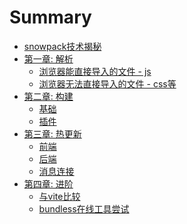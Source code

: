 # Summary

* [snowpack技术揭秘](README.md)
* [第一章: 解析](./parser/README.md)
  * [浏览器能直接导入的文件 - js]()
  * [浏览器无法直接导入的文件 - css等]()
* [第二章: 构建](./build/README.md)
  * [基础]()
  * [插件]()
* [第三章: 热更新](./hmr/README.md)
  * [前端]()
  * [后端]()
  * [消息连接]()
* [第四章: 进阶](./advance/README.md)
  * [与vite比较]()
  * [bundless在线工具尝试]()
